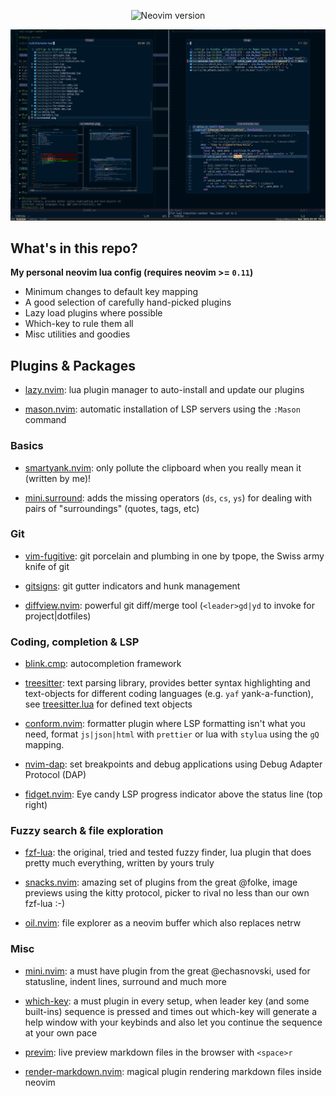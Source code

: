 <div align="center">

![Neovim version](https://img.shields.io/badge/Neovim-0.11-57A143?style=flat-square&logo=neovim)

</div>

![screenshot](https://github.com/ibhagwan/nvim-lua/raw/main/screenshot.png)

## What's in this repo?

**My personal neovim lua config (requires neovim >= `0.11`)**

- Minimum changes to default key mapping
- A good selection of carefully hand-picked plugins
- Lazy load plugins where possible
- Which-key to rule them all
- Misc utilities and goodies

## Plugins & Packages

- [lazy.nvim](https://github.com/folke/lazy.nvim): lua plugin
  manager to auto-install and update our plugins

- [mason.nvim](https://github.com/williamboman/mason.nvim):
  automatic installation of LSP servers using the `:Mason` command

### Basics

- [smartyank.nvim](https://github.com/ibhagwan/smartyank.nvim): only pollute
  the clipboard when you really mean it (written by me)!

- [mini.surround](https://github.com/nvim-mini/mini.nvim): adds the missing
  operators (`ds`, `cs`, `ys`) for dealing with pairs of "surroundings"
  (quotes, tags, etc)

### Git

- [vim-fugitive](https://github.com/tpope/vim-fugitive): git porcelain and
  plumbing in one by tpope, the Swiss army knife of git

- [gitsigns](https://github.com/lewis6991/gitsigns.nvim): git gutter indicators
  and hunk management

- [diffview.nvim](https://github.com/sindrets/diffview.nvim): powerful git diff/merge
  tool (`<leader>gd|yd` to invoke for project|dotfiles)

### Coding, completion & LSP

- [blink.cmp](https://github.com/Saghen/blink.cmp): autocompletion framework

- [treesitter](https://github.com/nvim-treesitter/nvim-treesitter): text
  parsing library, provides better syntax highlighting and text-objects for
  different coding languages (e.g. `yaf` yank-a-function), see
  [treesitter.lua](https://github.com/ibhagwan/nvim-lua/blob/main/lua/plugins/treesitter.lua)
  for defined text objects

- [conform.nvim](https://github.com/stevearc/conform.nvim): formatter
  plugin where LSP formatting isn't what you need, format `js|json|html`
  with `prettier` or lua with `stylua` using the `gQ` mapping.
  
- [nvim-dap](https://github.com/mfussenegger/nvim-dap):
  set breakpoints and debug applications using Debug Adapter Protocol (DAP)

- [fidget.nvim](https://github.com/j-hui/fidget.nvim): Eye candy LSP progress
  indicator above the status line (top right)

### Fuzzy search & file exploration

- [fzf-lua](https://github.com/ibhagwan/fzf-lua): the original, tried and
  tested fuzzy finder, lua plugin that does pretty much everything, written by
  yours truly

- [snacks.nvim](https://github.com/folke/snacks.nvim): amazing set of plugins
  from the great @folke, image previews using the kitty protocol, picker to rival
  no less than our own fzf-lua :-)

- [oil.nvim](https://github.com/stevearc/oil.nvim): file explorer as a neovim
  buffer which also replaces netrw

### Misc

- [mini.nvim](https://github.com/nvim-mini/mini.nvim): a must have plugin from
  the great @echasnovski, used for statusline, indent lines, surround and much more

- [which-key](https://github.com/folke/which-key.nvim): a must plugin in every
  setup, when leader key (and some built-ins) sequence is pressed and times out
  which-key will generate a help window with your keybinds and also let you
  continue the sequence at your own pace

- [previm](https://github.com/previm/previm): live preview markdown files in
  the browser with `<space>r`

- [render-markdown.nvim](https://github.com/MeanderingProgrammer/render-markdown.nvim):
  magical plugin rendering markdown files inside neovim


